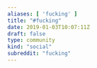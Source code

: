 ```yaml
---
aliases: [ 'fucking' ]
title: "#fucking"
date: 2019-01-03T10:07:11Z
draft: false
type: community
kind: "social"
subreddit: "fucking"
---
```

